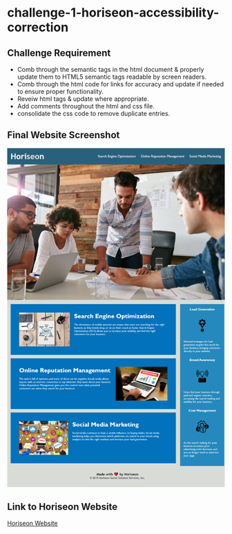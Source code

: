 # challenge-1-horiseon-accessibility-correction

## Challenge Requirement
* Comb through the semantic tags in the html document & properly update them to HTML5 semantic tags readable by screen readers. 
* Comb through the html code for links for accuracy and update if needed to ensure proper functionality.
* Reveiw html tags & update where appropriate.
* Add comments throughout the html and css file.
* consolidate the css code to remove duplicate entries. 

## Final Website Screenshot
![Horiseon Website](assets/images/horiseon-website.png)

## Link to Horiseon Website
[Horiseon Website](https://mjgiannelli.github.io/horiseon/)
